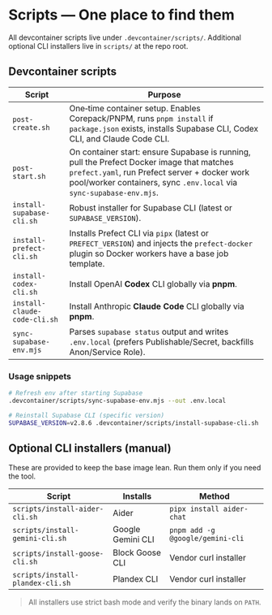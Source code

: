 # Scripts — One place to find them

All devcontainer scripts live under `.devcontainer/scripts/`. Additional optional CLI installers live in `scripts/` at the repo root.

## Devcontainer scripts

| Script | Purpose |
|---|---|
| `post-create.sh` | One‑time container setup. Enables Corepack/PNPM, runs `pnpm install` if `package.json` exists, installs Supabase CLI, Codex CLI, and Claude Code CLI. |
| `post-start.sh` | On container start: ensure Supabase is running, pull the Prefect Docker image that matches `prefect.yaml`, run Prefect server + docker work pool/worker containers, sync `.env.local` via `sync-supabase-env.mjs`. |
| `install-supabase-cli.sh` | Robust installer for Supabase CLI (latest or `SUPABASE_VERSION`). |
| `install-prefect-cli.sh` | Installs Prefect CLI via `pipx` (latest or `PREFECT_VERSION`) and injects the `prefect-docker` plugin so Docker workers have a base job template. |
| `install-codex-cli.sh` | Install OpenAI **Codex** CLI globally via **pnpm**. |
| `install-claude-code-cli.sh` | Install Anthropic **Claude Code** CLI globally via **pnpm**. |
| `sync-supabase-env.mjs` | Parses `supabase status` output and writes `.env.local` (prefers Publishable/Secret, backfills Anon/Service Role). |

### Usage snippets

```bash
# Refresh env after starting Supabase
.devcontainer/scripts/sync-supabase-env.mjs --out .env.local

# Reinstall Supabase CLI (specific version)
SUPABASE_VERSION=v2.8.6 .devcontainer/scripts/install-supabase-cli.sh
```

## Optional CLI installers (manual)

These are provided to keep the base image lean. Run them only if you need the tool.

| Script | Installs | Method |
|---|---|---|
| `scripts/install-aider-cli.sh` | Aider | `pipx install aider-chat` |
| `scripts/install-gemini-cli.sh` | Google Gemini CLI | `pnpm add -g @google/gemini-cli` |
| `scripts/install-goose-cli.sh` | Block Goose CLI | Vendor curl installer |
| `scripts/install-plandex-cli.sh` | Plandex CLI | Vendor curl installer |

> All installers use strict bash mode and verify the binary lands on `PATH`.
